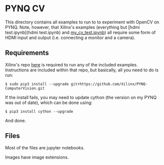# PYNQ CV
This directory contains all examples to run to to experiment with OpenCV on PYNQ. Note, however, that Xilinx's examples 
(everything but [hdmi test.ipynb](hdmi test.ipynb) and [my_cv_test.ipynb](my_cv_test.ipynb)) all require some form of 
HDMI input and output (i.e. connecting a monitor and a camera).

## Requirements
Xilinx's repo [here](https://github.com/Xilinx/PYNQ-ComputerVision) is required to run any of the included examples. Instructions are
included within that repo, but basically, all you need to do is run:
```
$ sudo pip3 install --upgrade git+https://github.com/Xilinx/PYNQ-ComputerVision.git
```

If the install fails, you may need to update cython (the version on my PYNQ was out of date), which can be done using:
```
$ pip3 install cython --upgrade 
```
And done.

## Files
Most of the files are jupyter notebooks.

Images have image extensions.
